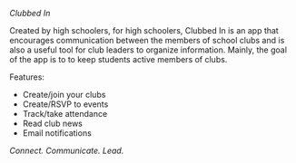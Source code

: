*Clubbed In*

Created by high schoolers, for high schoolers, Clubbed In is an app that encourages communication between the members of school clubs and is also a useful tool for club leaders to organize information. Mainly, the goal of the app is to to keep students active members of clubs.

Features:
- Create/join your clubs
- Create/RSVP to events
- Track/take attendance
- Read club news
- Email notifications

*Connect. Communicate. Lead.*